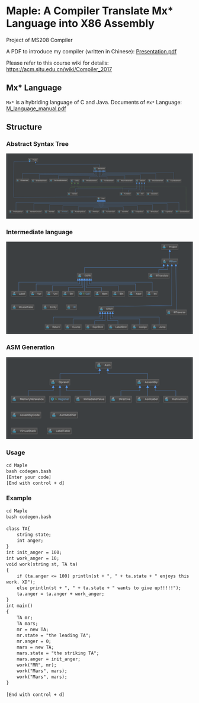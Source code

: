 # Maple: A Compiler Translate Mx* Language into X86 Assembly
Project of MS208 Compiler

A PDF to introduce my compiler (written in Chinese): <a href='Presentation.pdf'>Presentation.pdf</a>

Please refer to this course wiki for details:
<a href='https://acm.sjtu.edu.cn/wiki/Compiler_2017'>https://acm.sjtu.edu.cn/wiki/Compiler_2017</a>

## Mx* Language
`Mx*` is a hybriding language of C and Java.
Documents of `Mx*` Language:
<a href='M_language_manual.pdf'>M_language_manual.pdf</a>
## Structure
### Abstract Syntax Tree

<img src="ast.png">

### Intermediate language

<img src="ir.png">

### ASM Generation

<img src="asm.png">

### Usage
```
cd Maple
bash codegen.bash
[Enter your code]
[End with control + d]
```

### Example
```
cd Maple
bash codegen.bash

class TA{
	string state;
	int anger;
}
int init_anger = 100;
int work_anger = 10;
void work(string st, TA ta)
{
	if (ta.anger <= 100) println(st + ", " + ta.state + " enjoys this work. XD");
	else println(st + ", " + ta.state + " wants to give up!!!!!");
	ta.anger = ta.anger + work_anger;
}
int main()
{
	TA mr;
	TA mars;
	mr = new TA;
	mr.state = "the leading TA";
	mr.anger = 0;
	mars = new TA;
	mars.state = "the striking TA";
	mars.anger = init_anger;
	work("MR", mr);
	work("Mars", mars);
	work("Mars", mars);
}

[End with control + d]
```
